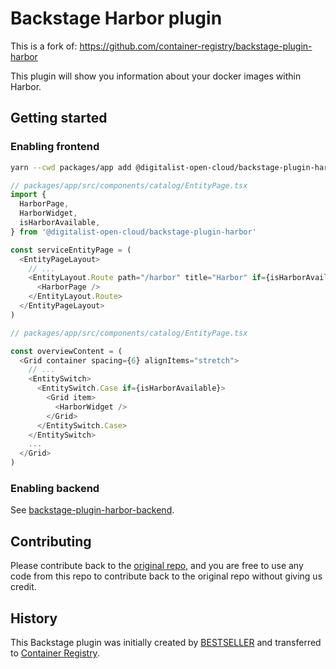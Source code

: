 # Backstage Harbor plugin

This is a fork of: <https://github.com/container-registry/backstage-plugin-harbor>

This plugin will show you information about your docker images within Harbor.

## Getting started

### Enabling frontend

```bash
yarn --cwd packages/app add @digitalist-open-cloud/backstage-plugin-harbor
```

```ts
// packages/app/src/components/catalog/EntityPage.tsx
import {
  HarborPage,
  HarborWidget,
  isHarborAvailable,
} from '@digitalist-open-cloud/backstage-plugin-harbor'

const serviceEntityPage = (
  <EntityPageLayout>
    // ...
    <EntityLayout.Route path="/harbor" title="Harbor" if={isHarborAvailable}>
      <HarborPage />
    </EntityLayout.Route>
  </EntityPageLayout>
)
```

```ts
// packages/app/src/components/catalog/EntityPage.tsx

const overviewContent = (
  <Grid container spacing={6} alignItems="stretch">
    // ...
    <EntitySwitch>
      <EntitySwitch.Case if={isHarborAvailable}>
        <Grid item>
          <HarborWidget />
        </Grid>
      </EntitySwitch.Case>
    </EntitySwitch>
    ...
  </Grid>
)
```

### Enabling backend

See [backstage-plugin-harbor-backend](https://github.com/Digitalist-Open-Cloud/backstage-plugin-harbor-backend).

## Contributing

Please contribute back to the [original repo](https://github.com/container-registry/backstage-plugin-harbor/tree/master), and you are free to use any code from this repo to contribute back to the original repo without giving us credit.

## History

This Backstage plugin was initially created by [BESTSELLER](https://github.com/BESTSELLER) and transferred to [Container Registry](https://github.com/container-registry/).

